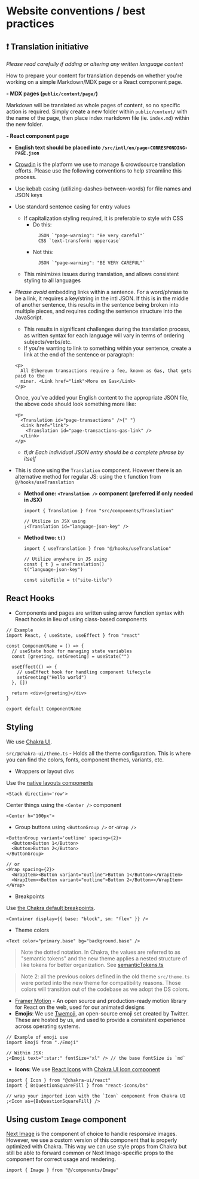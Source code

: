 # Website conventions / best practices

## ❗️ Translation initiative

_Please read carefully if adding or altering any written language content_

How to prepare your content for translation depends on whether you're working on a simple Markdown/MDX page or a React component page.

**- MDX pages (`public/content/page/`)**

Markdown will be translated as whole pages of content, so no specific action is required. Simply create a new folder within `public/content/` with the name of the page, then place index markdown file (ie. `index.md`) within the new folder.

**- React component page**

- **English text should be placed into `/src/intl/en/page-CORRESPONDING-PAGE.json`**
- [Crowdin](https://crowdin.com/) is the platform we use to manage & crowdsource translation efforts. Please use the following conventions to help streamline this process.
- Use kebab casing (utilizing-dashes-between-words) for file names and JSON keys
- Use standard sentence casing for entry values
  - If capitalization styling required, it is preferable to style with CSS
    - Do this:
      ```
        JSON `"page-warning": "Be very careful"`
        CSS `text-transform: uppercase`
      ```
    - Not this:
      ```
        JSON `"page-warning": "BE VERY CAREFUL"`
      ```
  - This minimizes issues during translation, and allows consistent styling to all languages
- _Please avoid_ embedding links within a sentence. For a word/phrase to be a link, it requires a key/string in the intl JSON. If this is in the middle of another sentence, this results in the sentence being broken into multiple pieces, and requires coding the sentence structure into the JavaScript.

  - This results in significant challenges during the translation process, as written syntax for each language will vary in terms of ordering subjects/verbs/etc.
  - If you're wanting to link to something within your sentence, create a link at the end of the sentence or paragraph:

  ```tsx
  <p>
    All Ethereum transactions require a fee, known as Gas, that gets paid to the
    miner. <Link href="link">More on Gas</Link>
  </p>
  ```

  Once, you've added your English content to the appropriate JSON file, the above code should look something more like:

  ```tsx
  <p>
    <Translation id="page-transactions" />{" "}
    <Link href="link">
      <Translation id="page-transactions-gas-link" />
    </Link>
  </p>
  ```

  - _tl;dr Each individual JSON entry should be a complete phrase by itself_

- This is done using the `Translation` component. However there is an alternative method for regular JS: using the `t` function from `@/hooks/useTranslation`

  - **Method one: `<Translation />` component (preferred if only needed in JSX)**

    ```tsx
    import { Translation } from "src/components/Translation"

    // Utilize in JSX using
    ;<Translation id="language-json-key" />
    ```

  - **Method two: `t()`**

    ```tsx
    import { useTranslation } from "@/hooks/useTranslation"

    // Utilize anywhere in JS using
    const { t } = useTranslation()
    t("language-json-key")
    ```

    ```tsx
    const siteTitle = t("site-title")
    ```

## React Hooks

- Components and pages are written using arrow function syntax with React hooks in lieu of using class-based components

```tsx
// Example
import React, { useState, useEffect } from "react"

const ComponentName = () => {
  // useState hook for managing state variables
  const [greeting, setGreeting] = useState("")

  useEffect(() => {
    // useEffect hook for handling component lifecycle
    setGreeting("Hello world")
  }, [])

  return <div>{greeting}</div>
}

export default ComponentName
```

## Styling

We use [Chakra UI](https://chakra-ui.com/).

`src/@chakra-ui/theme.ts` - Holds all the theme configuration. This is where you can find the colors, fonts, component themes, variants, etc.

- Wrappers or layout divs

Use the [native layouts components](https://chakra-ui.com/docs/components/box)

```tsx
<Stack direction='row'>
```

Center things using the `<Center />` component

```tsx
<Center h="100px">
```

- Group buttons using `<ButtonGroup />` or `<Wrap />`

```tsx
<ButtonGroup variant='outline' spacing={2}>
  <Button>Button 1</Button>
  <Button>Button 2</Button>
</ButtonGroup>

// or
<Wrap spacing={2}>
  <WrapItem><Button variant="outline">Button 1</Button></WrapItem>
  <WrapItem><Button variant="outline">Button 2</Button></WrapItem>
</Wrap>
```

- Breakpoints

Use [the Chakra default breakpoints](https://www.chakra-ui.com/docs/theming/customization/breakpoints).

```tsx
<Container display={{ base: "block", sm: "flex" }} />
```

- Theme colors

```tsx
<Text color="primary.base" bg="background.base" />
```

> Note the dotted notation. In Chakra, the values are referred to as "semantic tokens" and the new theme applies a nested structure of like tokens for better organization. See [semanticTokens.ts](../src/@chakra-ui/semanticTokens.ts)

> Note 2: all the previous colors defined in the old theme `src/theme.ts` were
> ported into the new theme for compatibility reasons. Those colors will
> transition out of the codebase as we adopt the DS colors.

- [Framer Motion](https://www.framer.com/motion/) - An open source and production-ready motion library for React on the web, used for our animated designs
- **Emojis**: We use [Twemoji](https://twemoji.twitter.com/), an open-source emoji set created by Twitter. These are hosted by us, and used to provide a consistent experience across operating systems.

```tsx
// Example of emoji use
import Emoji from "./Emoji"

// Within JSX:
;<Emoji text=":star:" fontSize="xl" /> // the base fontSize is `md`
```

- **Icons**: We use [React Icons](https://react-icons.github.io/react-icons/)
  with [Chakra UI Icon component](https://www.chakra-ui.com/docs/components/concepts/overview)

```tsx
import { Icon } from "@chakra-ui/react"
import { BsQuestionSquareFill } from "react-icons/bs"

// wrap your imported icon with the `Icon` component from Chakra UI
;<Icon as={BsQuestionSquareFill} />
```

## Using custom `Image` component

[Next Image](https://nextjs.org/docs/pages/api-reference/components/image) is the component of choice to handle responsive images. However, we use a custom version of this component that is properly optimized with Chakra. This way we can use style props from Chakra but still be able to forward common or Next Image-specific props to the component for correct usage and rendering.

```tsx
import { Image } from "@/components/Image"
```
